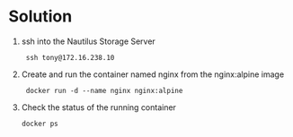 # Solution

1. ssh into the Nautilus Storage Server 
   ```
    ssh tony@172.16.238.10
   ```
2. Create and run the container named nginx from the nginx:alpine image
   ```
    docker run -d --name nginx nginx:alpine
   ```
3. Check the status of the running container
   ```
   docker ps
   ```
   
